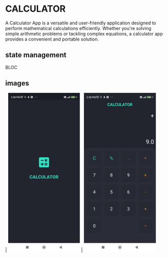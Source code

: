 # CALCULATOR

A Calculator App is a versatile and user-friendly application designed to perform mathematical calculations efficiently. Whether you're solving simple arithmetic problems or tackling complex equations, a calculator app provides a convenient and portable solution. 

## state management

BLOC

## images

|  <img src="https://github.com/roypa123/calculator/blob/2a04885241ecf7be49b721bd5b2364cb992711d2/extra_file/git_images/image1.jpeg" width="225.8" height="500"/>   |   <img src="https://github.com/roypa123/calculator/blob/2a04885241ecf7be49b721bd5b2364cb992711d2/extra_file/git_images/image2.jpeg" width="225.8" height="500"/>  


